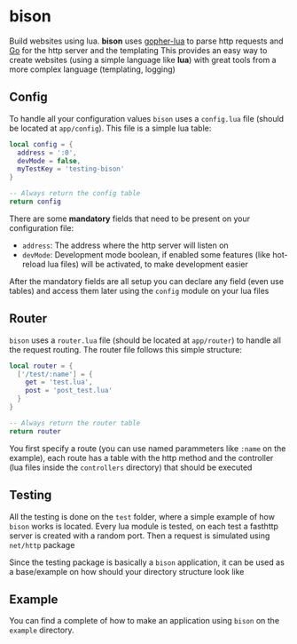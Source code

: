 # bison

Build websites using lua. 
**bison** uses [gopher-lua](https://github.com/yuin/gopher-lua) to parse http requests and [Go](https://golang.org/) for the http server and the templating
This provides an easy way to create websites (using a simple language like **lua**) with great tools from a more complex language (templating, logging)

## Config

To handle all your configuration values `bison` uses a `config.lua` file (should be located at `app/config`). This file is a simple lua table:

```lua
local config = {
  address = ':0',
  devMode = false,
  myTestKey = 'testing-bison'
}

-- Always return the config table
return config
```
There are some **mandatory** fields that need to be present on your configuration file:

- `address`: The address where the http server will listen on
- `devMode`: Development mode boolean, if enabled some features (like hot-reload lua files) will be activated, to make development easier

After the mandatory fields are all setup you can declare any field (even use tables) and access them later using the `config` module 
on your lua files

## Router

`bison` uses a `router.lua` file (should be located at `app/router`) to handle all the request routing. The router file follows this simple structure:

```lua
local router = {
  ['/test/:name'] = {
    get = 'test.lua',
    post = 'post_test.lua'
  }
}

-- Always return the router table
return router
```

You first specify a route (you can use named parammeters like `:name` on the example), 
each route has a table with the http method and the controller (lua files inside the `controllers` directory)
that should be executed

## Testing

All the testing is done on the `test` folder, where a simple example of how `bison` works is located. Every lua module is tested, on each test a fasthttp server is created with a random port.
Then a request is simulated using `net/http` package

Since the testing package is basically a `bison` application, it can be used as a base/example on how should your directory structure look like

## Example

You can find a complete of how to make an application using `bison` on the `example` directory.
